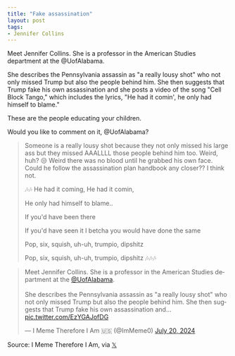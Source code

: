 ```yaml
---
title: "Fake assassination"
layout: post
tags:
- Jennifer Collins
---
```


Meet Jennifer Collins. She is a professor in the American Studies department at the @UofAlabama.

She describes the Pennsylvania assassin as "a really lousy shot" who not only missed Trump but also the people behind him. She then suggests that Trump fake his own assassination and she posts a video of the song "Cell Block Tango," which includes the lyrics, "He had it comin', he only had himself to blame."

These are the people educating your children.

Would you like to comment on it, @UofAlabama?

> Someone is a really lousy shot because they not only missed his large ass but they missed AAALLLL those people behind him too. Weird, huh? 😒 Weird there was no blood until he grabbed his own face. Could he follow the assassination plan handbook any closer?? I think not.
>
> 🎶🎶 He had it coming, He had it comin,
>
> He only had himself to blame..
>
> If you'd have been there
>
> If you'd have seen it I betcha you would have done the same
>
> Pop, six, squish, uh-uh, trumpio, dipshitz
>
> Pop, six, squish, uh-uh, trumpio, dipshitz 🎶🎶🎶

<blockquote class="twitter-tweet"><p lang="en" dir="ltr">Meet Jennifer Collins. She is a professor in the American Studies department at the <a href="https://twitter.com/UofAlabama?ref_src=twsrc%5Etfw">@UofAlabama</a>.<br /><br />She describes the Pennsylvania assassin as &quot;a really lousy shot&quot; who not only missed Trump but also the people behind him. She then suggests that Trump fake his own assassination and… <a href="https://t.co/EzYGAJofDG">pic.twitter.com/EzYGAJofDG</a></p>&mdash; I Meme Therefore I Am 🇺🇸 (@ImMeme0) <a href="https://twitter.com/ImMeme0/status/1814672976907833437?ref_src=twsrc%5Etfw">July 20, 2024</a></blockquote> <script async src="https://platform.twitter.com/widgets.js" charset="utf-8"></script>

Source: I Meme Therefore I Am, via [𝕏](https://x.com)
